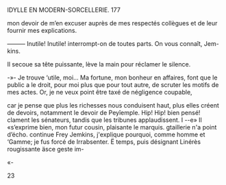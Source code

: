  

IDYLLE EN MODERN-SORCELLERIE. 177

mon devoir de m’en excuser auprès de mes respectés collègues et de leur
fournir mes explications.

——— Inutile! Inutile! interrompt-on de toutes parts. On vous connaît, Jem-
kins.

Il secoue sa tête puissante, lève la main pour réclamer le silence.

-»- Je trouve ‘utile, moi... Ma fortune, mon bonheur en affaires, font
que le public a le droit, pour moi plus que pour tout autre, de scruter les
motifs de mes actes. Or, je ne veux point être taxé de négligence coupable,

car je pense que plus les richesses nous conduisent haut, plus elles créent
de devoirs, notamment le devoir de Peyîemple.
 Hip! Hip! bien pensé! clament les sénateurs, tandis que les tribunes
applaudissent.
I --e» Il «s’exprime bien, mon futur cousin, plaisante le marquis.
gtaillerie n'a point d’écho.
continue Frey Jemkins, j'explique pourquoi, comme homme et
‘Gamme; je fus forcé de Irrabsenter.
Ë  temps, puis désignant Linérès rougissante äsce geste im-

«-

 

23

 

